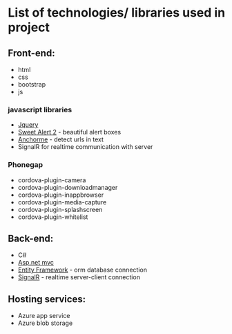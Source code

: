 
# List of technologies/ libraries used in project

## Front-end:
  * html
  * css
  * bootstrap
  * js
  
### javascript libraries
  
  * [Jquery](https://jquery.com/)
  * [Sweet Alert 2](https://limonte.github.io/sweetalert2/) - beautiful alert boxes
  * [Anchorme](https://alexcorvi.github.io/anchorme.js/) - detect urls in text
  * SignalR for realtime communication with server

### Phonegap
  
  * cordova-plugin-camera
  * cordova-plugin-downloadmanager  
  * cordova-plugin-inappbrowser   
  * cordova-plugin-media-capture   
  * cordova-plugin-splashscreen   
  * cordova-plugin-whitelist   
  
## Back-end:
  * C#
  * [Asp.net mvc](https://www.asp.net/mvc)
  * [Entity Framework](https://github.com/aspnet/EntityFramework6) - orm database connection
  * [SignalR](https://www.asp.net/signalr) - realtime server-client connection
  
## Hosting services:
  * Azure app service
  * Azure blob storage

